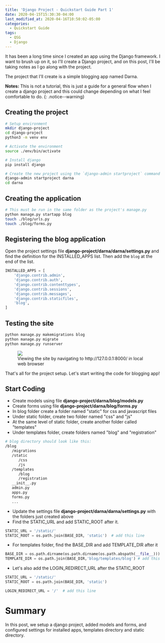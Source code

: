 ```yaml
---
title: 'Django Project - Quickstart Guide Part 1'
date: 2020-04-15T15:30:30-04:00
last_modified_at: 2020-04-16T10:50:02-05:00
categories:
  - Quickstart Guide
tags:
  - QSG
  - Django
---
```


It has been a long time since I created an app using the Django framework. I want to brush up on it, so I'll create a Django project, and on this post, I'll be taking notes as I go along with the project.

The project that I'll create is a simple blogging app named Darna.

**Notes:** This is not a tutorial, this is just a guide for a general flow when I create a django project and this could change depending on what I feel comfortable to do.
{: .notice--warning}

## Creating the project

```bash
# Setup environment
mkdir django-project
cd django-project
python3 -m venv env

# Activate the environment
source ./env/bin/activate

# Install django
pip install django

# Create the new project using the `django-admin startproject` command
django-admin startproject darna
cd darna
```

## Creating the application

```bash
# This must be run in the same folder as the project's manage.py
python manage.py startapp blog
touch ./blog/urls.py
touch ./blog/forms.py
```

## Registering the blog application

Open the project settings file **django-project/darna/darna/settings.py** and find the definition for the INSTALLED_APPS list. Then add the `blog` at the end of the list.

```python
INSTALLED_APPS = [
    'django.contrib.admin',
    'django.contrib.auth',
    'django.contrib.contenttypes',
    'django.contrib.sessions',
    'django.contrib.messages',
    'django.contrib.staticfiles',
    'blog',
]
```

## Testing the site

```bash
python manage.py makemigrations blog
python manage.py migrate
python manage.py runserver
```

<figure>
    <a href="https://leizleho.com/blog/assets/images/django-basic-setup.png"><img src="https://leizleho.com/blog/assets/images/django-basic-setup.png"></a>
    <figcaption>Viewing the site by navigating to http://127.0.0.1:8000/ in local web browser</figcaption>
</figure>

That's all for the project setup. Let's start writing the code for blogging app!

## Start Coding

- Create models using file **django-project/darna/blog/models.py**
- Create forms using file **django-project/darna/blog/forms.py**
- In blog folder create a folder named "static" for css and javascript files
- Under static folder, create two folder named "css" and "js"
- At the same level of static folder, create another folder called "templates"
- Under templates folder, create folders named "blog" and "registration"

```bash
# blog directory should look like this:
/blog
   /migrations
   /static
      /css
      /js
   /templates
      /blog
      /registration
   __init__.py
   admin.py
   apps.py
   forms.py
   ...
```

- Update the settings file **django-project/darna/darna/settings.py** with the folders just created above
- Find the STATIC_URL and add STATIC_ROOT after it.

```python
STATIC_URL = '/static/'
STATIC_ROOT = os.path.join(BASE_DIR, 'static')  # add this line
```

- For templates folder, find the BASE_DIR and add TEMPLATE_DIR after it

```python
BASE_DIR = os.path.dirname(os.path.dirname(os.path.abspath(__file__)))
TEMPLATE_DIR = os.path.join(BASE_DIR,'blog/templates/blog') # add this line
```

- Let's also add the LOGIN_REDIRECT_URL after the STATIC_ROOT

```python
STATIC_URL = '/static/'
STATIC_ROOT = os.path.join(BASE_DIR, 'static')

LOGIN_REDIRECT_URL = '/'  # add this line
```

# Summary

In this post, we setup a django project, added models and forms, and configured settings for installed apps, templates directory and static directory.
